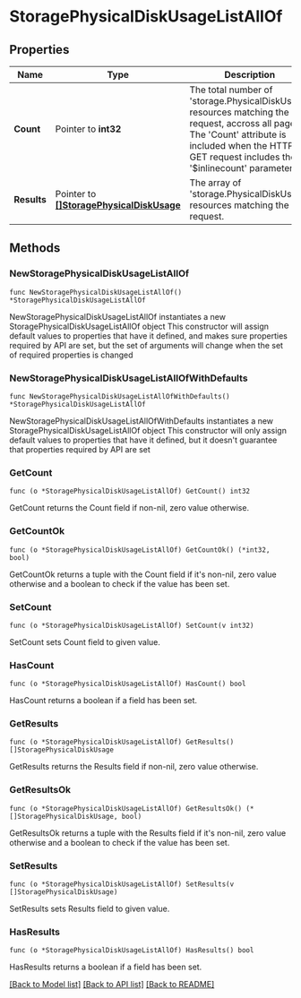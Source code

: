 # StoragePhysicalDiskUsageListAllOf

## Properties

Name | Type | Description | Notes
------------ | ------------- | ------------- | -------------
**Count** | Pointer to **int32** | The total number of &#39;storage.PhysicalDiskUsage&#39; resources matching the request, accross all pages. The &#39;Count&#39; attribute is included when the HTTP GET request includes the &#39;$inlinecount&#39; parameter. | [optional] 
**Results** | Pointer to [**[]StoragePhysicalDiskUsage**](storage.PhysicalDiskUsage.md) | The array of &#39;storage.PhysicalDiskUsage&#39; resources matching the request. | [optional] 

## Methods

### NewStoragePhysicalDiskUsageListAllOf

`func NewStoragePhysicalDiskUsageListAllOf() *StoragePhysicalDiskUsageListAllOf`

NewStoragePhysicalDiskUsageListAllOf instantiates a new StoragePhysicalDiskUsageListAllOf object
This constructor will assign default values to properties that have it defined,
and makes sure properties required by API are set, but the set of arguments
will change when the set of required properties is changed

### NewStoragePhysicalDiskUsageListAllOfWithDefaults

`func NewStoragePhysicalDiskUsageListAllOfWithDefaults() *StoragePhysicalDiskUsageListAllOf`

NewStoragePhysicalDiskUsageListAllOfWithDefaults instantiates a new StoragePhysicalDiskUsageListAllOf object
This constructor will only assign default values to properties that have it defined,
but it doesn't guarantee that properties required by API are set

### GetCount

`func (o *StoragePhysicalDiskUsageListAllOf) GetCount() int32`

GetCount returns the Count field if non-nil, zero value otherwise.

### GetCountOk

`func (o *StoragePhysicalDiskUsageListAllOf) GetCountOk() (*int32, bool)`

GetCountOk returns a tuple with the Count field if it's non-nil, zero value otherwise
and a boolean to check if the value has been set.

### SetCount

`func (o *StoragePhysicalDiskUsageListAllOf) SetCount(v int32)`

SetCount sets Count field to given value.

### HasCount

`func (o *StoragePhysicalDiskUsageListAllOf) HasCount() bool`

HasCount returns a boolean if a field has been set.

### GetResults

`func (o *StoragePhysicalDiskUsageListAllOf) GetResults() []StoragePhysicalDiskUsage`

GetResults returns the Results field if non-nil, zero value otherwise.

### GetResultsOk

`func (o *StoragePhysicalDiskUsageListAllOf) GetResultsOk() (*[]StoragePhysicalDiskUsage, bool)`

GetResultsOk returns a tuple with the Results field if it's non-nil, zero value otherwise
and a boolean to check if the value has been set.

### SetResults

`func (o *StoragePhysicalDiskUsageListAllOf) SetResults(v []StoragePhysicalDiskUsage)`

SetResults sets Results field to given value.

### HasResults

`func (o *StoragePhysicalDiskUsageListAllOf) HasResults() bool`

HasResults returns a boolean if a field has been set.


[[Back to Model list]](../README.md#documentation-for-models) [[Back to API list]](../README.md#documentation-for-api-endpoints) [[Back to README]](../README.md)


